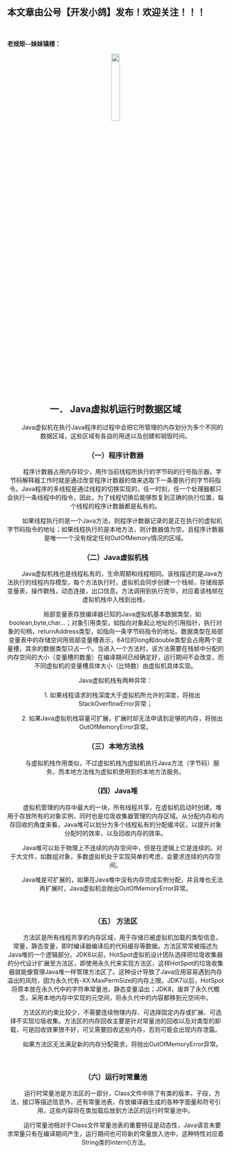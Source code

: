﻿## 本文章由公号【开发小鸽】发布！欢迎关注！！！
<br>

**老规矩--妹妹镇楼：**
<center>
<img src="https://img-blog.csdnimg.cn/20200721223424816.JPG"   width="20%">

## 一．	Java虚拟机运行时数据区域
&nbsp;  &nbsp;  &nbsp;  &nbsp; Java虚拟机在执行Java程序的过程中会把它所管理的内存划分为多个不同的数据区域，这些区域有各自的用途以及创建和销毁时间。
<br>


### （一）程序计数器
&nbsp;  &nbsp;  &nbsp;  &nbsp; 程序计数器占用内存较少，用作当前线程所执行的字节码的行号指示器，字节码解释器工作时就是通过改变程序计数器的值来选取下一条要执行的字节码指令。Java程序的多线程是通过线程的切换实现的，任一时刻，任一个处理器都只会执行一条线程中的指令，因此，为了线程切换后能够恢复到正确的执行位置，每个线程的程序计数器都是私有的。  

&nbsp;  &nbsp;  &nbsp;  &nbsp; 如果线程执行的是一个Java方法，则程序计数器记录的是正在执行的虚拟机字节码指令的地址；如果线程执行的是本地方法，则计数器值为空。且程序计数器是唯一一个没有规定任何OutOfMemory情况的区域。
<br>



### （二）Java虚拟机栈
&nbsp;  &nbsp;  &nbsp;  &nbsp; Java虚拟机栈也是线程私有的，生命周期和线程相同。该栈描述的是Java方法执行的线程内存模型，每个方法执行时，虚拟机会同步创建一个栈帧，存储局部变量表，操作数栈，动态连接，出口信息。方法调用到执行完毕，对应着该栈帧在虚拟机栈中入栈到出栈，

&nbsp;  &nbsp;  &nbsp;  &nbsp; 局部变量表存放编译器已知的Java虚拟机基本数据类型，如boolean,byte,char…；对象引用类型，如指向对象起止地址的引用指针，执行对象的句柄，returnAddress类型，如指向一条字节码指令的地址。数据类型在局部变量表中的存储空间用局部变量槽表示，64位的long和double类型会占用两个变量槽，其余的数据类型只占一个。当进入一个方法时，该方法需要在栈帧中分配的内存空间的大小（变量槽的数量）在编译期间已经确定好，运行期间不会改变，而不同虚拟机的变量槽具体大小（比特数）由虚拟机具体实现。

Java虚拟机栈有两种异常：

&nbsp;  &nbsp;  &nbsp;  &nbsp; 1.	如果线程请求的栈深度大于虚拟机所允许的深度，将抛出StackOverflowError异常；

&nbsp;  &nbsp;  &nbsp;  &nbsp; 2.	如果Java虚拟机栈容量可扩展，扩展时却无法申请到足够的内存，将抛出OutOfMemoryError异常。
<br>




### （三）本地方法栈
&nbsp;  &nbsp;  &nbsp;  &nbsp; 与虚拟机栈作用类似，不过虚拟机栈为虚拟机执行Java方法（字节码）服务，而本地方法栈为虚拟机使用到的本地方法服务。
<br>



### （四）Java堆
&nbsp;  &nbsp;  &nbsp;  &nbsp; 虚拟机管理的内存中最大的一块，所有线程共享，在虚拟机启动时创建。堆用于存放所有的对象实例，同时也是垃圾收集器管理的内存区域。从分配内存和内存回收的角度来看，Java堆可以划分为多个线程私有的分配缓冲区，以提升对象分配时的效率，以及回收内存的效率。

&nbsp;  &nbsp;  &nbsp;  &nbsp; Java堆可以处于物理上不连续的内存空间中，但是在逻辑上它是连续的。对于大文件，如数组对象，多数虚拟机处于实现简单的考虑，会要求连续的内存空间。

&nbsp;  &nbsp;  &nbsp;  &nbsp; Java堆是可扩展的，如果在Java堆中没有内存完成实例分配，并且堆也无法再扩展时，Java虚拟机会抛出OutOfMemoryError异常。

<br>



### （五） 方法区
&nbsp;  &nbsp;  &nbsp;  &nbsp; 方法区是所有线程共享的内存区域，用于存储已被虚拟机加载的类型信息，常量，静态变量，即时编译器编译后的代码缓存等数据。方法区常常被描述为Java堆的一个逻辑部分。JDK6以前，HotSpot虚拟机设计团队选择把垃圾收集器的分代设计扩展至方法区，即使用永久代来实现方法区，这样HotSpot的垃圾收集器就能像管理Java堆一样管理方法区了。这种设计导致了Java应用容易遇到内存溢出的风险，因为永久代有-XX:MaxPermSize的内存上限。JDK7以后，HotSpot将原本放在永久代中的字符串常量池，静态变量溢出；JDK8，废弃了永久代概念，采用本地内存中实现的元空间，将永久代中的内容都移到元空间中。

&nbsp;  &nbsp;  &nbsp;  &nbsp; 方法区的约束比较少，不需要连续物理内存、可选择固定内存或扩展、可选择不实现垃圾收集。方法区的内存回收主要是针对常量池的回收以及对类型的卸载，可是回收效果很不好，可又需要回收这些内存，否则可能会出现内存泄露。

&nbsp;  &nbsp;  &nbsp;  &nbsp; 如果方法区无法满足新的内存分配需求，将抛出OutOfMemoryError异常。

<br>



### （六）运行时常量池
&nbsp;  &nbsp;  &nbsp;  &nbsp; 运行时常量池是方法区的一部分，Class文件中除了有类的版本，子段，方法，接口等描述信息外，还有常量池表，存放编译器生成的各种字面量和符号引用，这些内容将在类加载后放到方法区的运行时常量池中。

&nbsp;  &nbsp;  &nbsp;  &nbsp; 运行常量池相对于Class文件常量池表的重要特征是动态性，Java语言未要求常量只有在编译期间产生，运行期间也可将新的常量放入池中，这种特性对应着String类的intern()方法。



